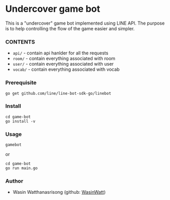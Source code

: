 # Undercover game bot

This is a "undercover" game bot implemented using LINE API.
The purpose is to help controlling the flow of the game easier and simpler.

### CONTENTS

* `api/` - contain api hanlder for all the requests
* `room/` - contain everything associated with room
* `user/` - contain everything associated with user
* `vocab/` - contain everything associated with vocab

### Prerequisite

```
go get github.com/line/line-bot-sdk-go/linebot
```

### Install

```
cd game-bot
go install -v
```

### Usage

```
gamebot
```
or

```
cd game-bot
go run main.go
```

### Author
* Wasin Watthanasrisong (github: [WasinWatt](https://github.com/wasinwatt))